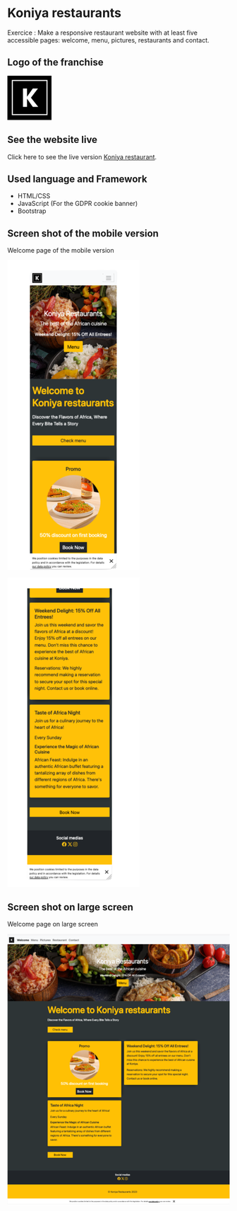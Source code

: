 # Koniya restaurants

Exercice : Make a responsive restaurant website with at least five accessible pages: welcome, menu, pictures, restaurants and contact. 

## Logo of the franchise
![logo](/images/koniya-readme.png)

## See the website live
Click here to see the live version [Koniya restaurant]().

## Used language and Framework
- HTML/CSS
- JavaScript (For the GDPR cookie banner)
- Bootstrap

## Screen shot of the mobile version
Welcome page of the mobile version

![mobile version 1](/images/mobile-version-1.png)

![mobile version 2](/images/mobile-version-2.png)

## Screen shot on large screen
Welcome page on large screen

![desktop version](/images/large-screen.png)
